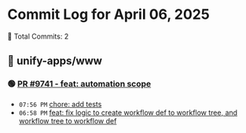 # Commit Log for April 06, 2025

📝 Total Commits: 2

## 📁 unify-apps/www

### 🟢 [PR #9741 - feat: automation scope](https://github.com/unify-apps/www/pull/9741)

- `07:56 PM` [chore: add tests](https://github.com/unify-apps/www/commit/7e380874edb0c4466e2a0f76a65a03799e4882bf)
- `06:58 PM` [feat: fix logic to create workflow def to workflow tree, and workflow tree to workflow def](https://github.com/unify-apps/www/commit/11abcbeb03b84c95e8986a9fbb3bae50e032e2f6)


